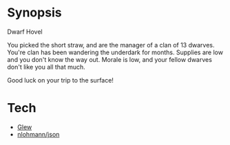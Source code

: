 # Synopsis

Dwarf Hovel

You picked the short straw, and are the manager of a clan of 13 dwarves.
You're clan has been wandering the underdark for months.  Supplies are low and you don't know the way out.
Morale is low, and your fellow dwarves don't like you all that much.

Good luck on your trip to the surface!

# Tech

* [Glew](https://glew.sourceforge.net/index.html)
* [nlohmann/json](https://github.com/nlohmann/json)
